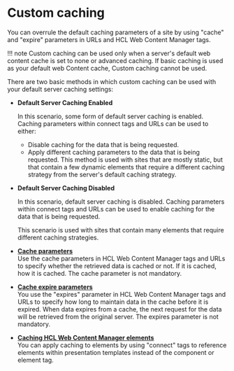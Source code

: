 # Custom caching

You can overrule the default caching parameters of a site by using "cache" and "expire" parameters in URLs and HCL Web Content Manager tags.

!!! note
    Custom caching can be used only when a server's default web content cache is set to none or advanced caching. If basic caching is used as your default web Content cache, Custom caching cannot be used.

There are two basic methods in which custom caching can be used with your default server caching settings:

-   **Default Server Caching Enabled**

    In this scenario, some form of default server caching is enabled. Caching parameters within connect tags and URLs can be used to either:

    -   Disable caching for the data that is being requested.
    -   Apply different caching parameters to the data that is being requested.
    This method is used with sites that are mostly static, but that contain a few dynamic elements that require a different caching strategy from the server's default caching strategy.

-   **Default Server Caching Disabled**

    In this scenario, default server caching is disabled. Caching parameters within connect tags and URLs can be used to enable caching for the data that is being requested.

    This scenario is used with sites that contain many elements that require different caching strategies.


-   **[Cache parameters](wcm_dev_caching_cache-parameters.md)**  
Use the cache parameters in HCL Web Content Manager tags and URLs to specify whether the retrieved data is cached or not. If it is cached, how it is cached. The cache parameter is not mandatory.
-   **[Cache expire parameters](wcm_dev_caching_expire-parameters.md)**  
You use the "expires" parameter in HCL Web Content Manager tags and URLs to specify how long to maintain data in the cache before it is expired. When data expires from a cache, the next request for the data will be retrieved from the original server. The expires parameter is not mandatory.
-   **[Caching HCL Web Content Manager elements](wcm_dev_caching_components.md)**  
You can apply caching to elements by using "connect" tags to reference elements within presentation templates instead of the component or element tag.


